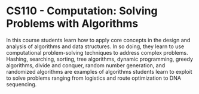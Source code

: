 # CS110 - Computation: Solving Problems with Algorithms

In this course students learn how to apply core concepts in the design and analysis of algorithms and data
structures. In so doing, they learn to use computational problem-solving techniques to address complex problems.
Hashing, searching, sorting, tree algorithms, dynamic programming, greedy algorithms, divide and conquer, random
number generation, and randomized algorithms are examples of algorithms students learn to exploit to solve
problems ranging from logistics and route optimization to DNA sequencing.
